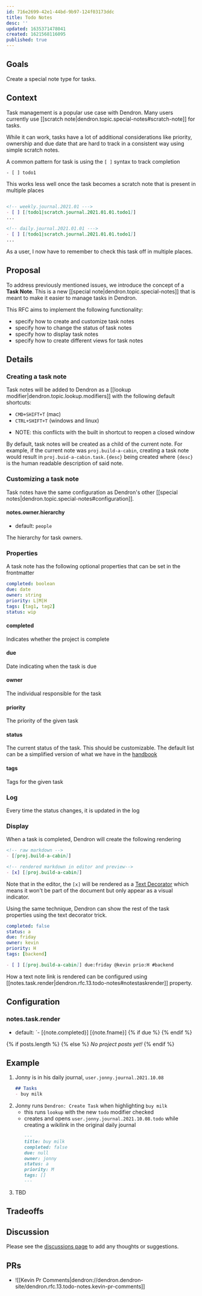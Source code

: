 ```yaml
---
id: 716e2699-42e1-44bd-9b97-124f03173ddc
title: Todo Notes
desc: ''
updated: 1635371478041
created: 1621568116095
published: true
---
```


## Goals

Create a special note type for tasks. 

## Context

Task management is a popular use case with Dendron. Many users currently use [[scratch note|dendron.topic.special-notes#scratch-note]] for tasks. 

While it can work, tasks have a lot of additional considerations like priority, ownership and due date that are hard to track in a consistent way using simple scratch notes. 

A common pattern for task is using the `[ ]` syntax to track completion

```
- [ ] todo1
```

This works less well once the task becomes a scratch note that is present in multiple places
```markdown

<!-- weekly.journal.2021.01 --->
- [ ] [[todo1|scratch.journal.2021.01.01.todo1]]
...

<!-- daily.journal.2021.01.01 --->
- [ ] [[todo1|scratch.journal.2021.01.01.todo1]]
...
```

As a user, I now have to remember to check this task off in multiple places. 

## Proposal

To address previously mentioned issues, we introduce the concept of a **Task Note**. This is a new [[special note|dendron.topic.special-notes]] that is meant to make it easier to manage tasks in Dendron. 

This RFC aims to implement the following functionality:
- specify how to create and customize task notes
- specify how to change the status of task notes
- specify how to display task notes
- specify how to create different views for task notes

## Details

### Creating a task note

Task notes will be added to Dendron as a [[lookup modifier|dendron.topic.lookup.modifiers]] with the following default shortcuts:
- `CMD+SHIFT+T` (mac)
- `CTRL+SHIFT+T` (windows and linux)
<!-- -->
- NOTE: this conflicts with the built in shortcut to reopen a closed window

By default, task notes will be created as a child of the current note. For example, if the current note was `proj.build-a-cabin`, creating a task note would result in `proj.buid-a-cabin.task.{desc}` being created where `{desc}` is the human readable description of said note. 

### Customizing a task note

Task notes have the same configuration as Dendron's other [[special notes|dendron.topic.special-notes#configuration]].


#### notes.owner.hierarchy
- default: `people`

The hierarchy for task owners. 

### Properties

A task note has the following optional properties that can be set in the frontmatter

```yml
completed: boolean
due: date
owner: string
priority: L|M|H
tags: [tag1, tag2]
status: wip
```

#### completed

Indicates whether the project is complete

#### due

Date indicating when the task is due

#### owner

The individual responsible for the task

#### priority

The priority of the given task

#### status

The current status of the task. This should be customizable. The default list can be a simplified version of what we have in the [handbook](https://handbook.dendron.so/notes/0292b34e-47eb-4499-8f49-d9891accdb3d.html)

#### tags

Tags for the given task

### Log

Every time the status changes, it is updated in the log

### Display

When a task is completed, Dendron will create the following rendering

```markdown
<!-- raw markdown -->
- [[proj.build-a-cabin]]

<!-- rendered markdown in editor and preview-->
- [x] [[proj.build-a-cabin]]  
```

Note that in the editor, the `[x]` will be rendered as a [Text Decorator](https://code.visualstudio.com/api/references/vscode-api#TextEditorDecorationType) which means it won't be part of the document but only appear as a visual indicator. 

Using the same technique, Dendron can show the rest of the task properties using the text decorator trick. 

```yml
completed: false
status: a
due: friday
owner: kevin
priority: H
tags: [backend]
```

```markdown
- [ ] [[proj.build-a-cabin]] due:friday @kevin prio:H #backend
```

How a text note link is rendered can be configured using [[notes.task.render|dendron.rfc.13.todo-notes#notestaskrender]] property. 

## Configuration

### notes.task.render
- default: `- [{note.completed}] [{note.fname}] {% if due %} {% endif %}

{% if posts.length %}
{% else %}
<i>No project posts yet!</i>
{% endif %}

## Example

1. Jonny is in his daily journal,  `user.jonny.journal.2021.10.08`
    ```markdown
    ## Tasks
    - buy milk 
    ```
1. Jonny runs `Dendron: Create Task` when highlighting `buy milk`
    - this runs `lookup` with the new `todo` modifier checked
    - creates and opens `user.jonny.journal.2021.10.08.todo` while creating a wikilink in the original daily journal
        ```markdown
        ---
        title: buy milk
        completed: false
        due: null
        owner: jonny
        status: a
        priority: M
        tags: []
        ---
        ```
1. TBD

## Tradeoffs

## Discussion

Please see the [discussions page](https://github.com/dendronhq/dendron/discussions/1358) to add any thoughts or suggestions.

## PRs
- ![[Kevin Pr Comments|dendron://dendron.dendron-site/dendron.rfc.13.todo-notes.kevin-pr-comments]]
